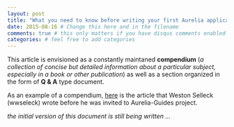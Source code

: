 ```yaml
---
layout: post
title: "What you need to know before writing your first Aurelia application" # Change this here and in the filename
date: 2015-08-16 # Change this here and in the filename
comments: true # this only matters if you have disqus comments enabled in your _config.yml file
categories: # feel free to add categories
---
```


This article is envisioned as a constantly maintaned **compendium**  (_a collection of concise but detailed information about a particular subject, especially in a book or other publication_) as well as a section organized in the form of **Q & A** type document.

As an example of a compendium, [here](https://github.com/wwselleck/aurelia-starter-guide) is the article that Weston Selleck (wwseleck) wrote before he was invited to Aurelia-Guides project. 

_the initial version of this document is still being written ..._
